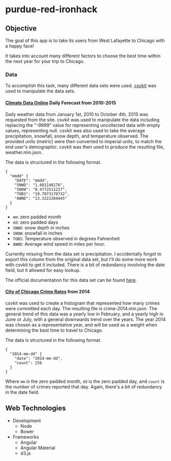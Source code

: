 # purdue-red-ironhack

## Objective

The goal of this app is to take its users from West Lafayette to Chicago with a happy face!

It takes into account many different factors to choose the best time within the next year for your trip to Chicago.

### Data

To accomplish this task, many different data sets were used. [csvkit](http://csvkit.readthedocs.org/en/0.9.1/index.html) was used to manipulate the data sets.

#### [Climate Data Online](http://www.ncdc.noaa.gov/cdo-web/orderstatus?id=614767&email=Matthew.dp.96@gmail.com) Daily Forecast from 2010-2015

Daily weather data from January 1st, 2010 to October 4th, 2015 was requested from the site. csvkit was used to manipulate the data including replacing the "-9999" value for representing uncollected data with empty values, representing null. csvkit was also used to take the average precipitation, snowfall, snow depth, and temperature observed. The provided units (metric) were then converted to imperial units, to match the end user's demographic. csvkit was then used to produce the resulting file, weather.min.json.

The data is structured in the following format.

```
{
  "mmdd" {
    "DATE": "mmdd",
    "SNWD": "1.601146176",
    "SNOW": "0.4772511217",
    "TOBS": "19.7073170732",
    "AWND": "13.3222204445"
  }
}
```

* `mm`: zero padded month
* `dd`: zero padded days
* `SNWD`: snow depth in inches
* `SNOW`: snowfall in inches
* `TOBS`: Temperature observed in degrees Fahrenheit
* `AWND`: Average wind speed in miles per hour.

Currently missing from the data set is precipitation. I accidentally forgot to export this column from the original data set, but I'll do some more work with csvkit to get it included. There is a bit of redundancy involving the date field, but it allowed for easy lookup.

The official documentation for this data set can be found [here](http://www1.ncdc.noaa.gov/pub/data/cdo/documentation/GHCND_documentation.pdf).

#### [City of Chicago Crime Rates](https://data.cityofchicago.org/Public-Safety/Crimes-2010-2014/82c5-g7da) from 2014

csvkit was used to create a histogram that represented how many crimes were committed each day. The resulting file is crime-2014.min.json. The general trend of this data was a yearly low in February, and a yearly high in June or July, with a general downwards trend over the years. The year 2014 was chosen as a representative year, and will be used as a weight when determining the best time to travel to Chicago.

The data is structured in the following format.

```
{
  "2014-mm-dd" {
    "date": "2014-mm-dd",
    "count": 256
  }
}
```

Where `mm` is the zero padded month, `dd` is the zero padded day, and `count` is the number of crimes reported that day. Again, there's a bit of redundancy in the date field.

## Web Technologies

* Development
  * Node
  * Bower
* Frameworks
  * Angular
  * Angular Material
  * d3.js
